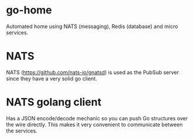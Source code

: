 # go-home

Automated home using NATS (messaging), Redis (database) and micro services.


# NATS

NATS (https://github.com/nats-io/gnatsd) is used as the PubSub server since they have a very solid go client.


# NATS golang client

Has a JSON encode/decode mechanic so you can push Go structures over the wire directly.
This makes it very convenient to communicate between the services.


